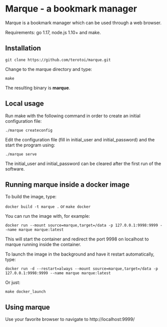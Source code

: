 
# Marque - a bookmark manager #

Marque is a bookmark manager which can be used through a web browser.

Requirements: go 1.17, node.js 1.10+ and make.

## Installation ##

`git clone https://github.com/terotoi/marque.git`

Change to the marque directory and type:

`make`

The resulting binary is **marque**.

## Local usage ##

Run make with the following command in order to create an initial configuration file:

`./marque createconfig`

Edit the configuration file (fill in initial_user and initial_password) and the start the program using:

`./marque serve`

The initial_user and initial_password can be cleared after the first run of the software.

## Running marque inside a docker image ##

To build the image, type:

`docker build -t marque .` or `make docker`

You can run the image with, for example:

`docker run --mount source=marque,target=/data -p 127.0.0.1:9998:9999 --name marque marque:latest`

This will start the container and redirect the port 9998 on localhost to marque running inside the container.

To launch the image in the background and have it restart automatically, type:

`docker run -d --restart=always --mount source=marque,target=/data -p 127.0.0.1:9998:9999 --name marque marque:latest`

Or just:

`make docker_launch`

## Using marque ##

Use your favorite browser to navigate to http://localhost:9999/


